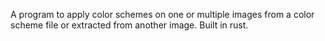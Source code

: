 A program to apply color schemes on one or multiple images from a color scheme file or extracted from another image.
Built in rust.